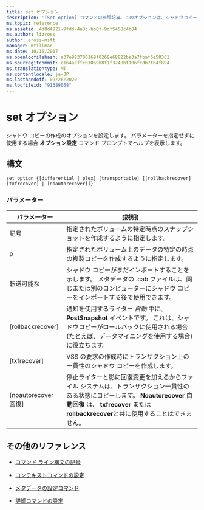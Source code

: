 ```yaml
---
title: set オプション
description: '[Set option] コマンドの参照記事。このオプションは、シャドウコピーの作成に関するオプションを設定します。'
ms.topic: reference
ms.assetid: 4d8d4921-9fdd-4a3c-bb0f-9df5458c4b84
ms.author: lizross
author: eross-msft
manager: mtillman
ms.date: 10/16/2017
ms.openlocfilehash: a37e993700169f0268e68822be3a7fbaf6e58361
ms.sourcegitcommit: e164aeffc01069b8f1f3248bf106fcdb7f64f894
ms.translationtype: MT
ms.contentlocale: ja-JP
ms.lasthandoff: 09/26/2020
ms.locfileid: "91389058"
---
```

# <a name="set-option"></a>set オプション

シャドウ コピーの作成のオプションを設定します。 パラメーターを指定せずに使用する場合 **オプション設定** コマンド プロンプトでヘルプを表示します。

## <a name="syntax"></a>構文

```
set option {[differential | plex] [transportable] [[rollbackrecover] [txfrecover] | [noautorecover]]}
```

### <a name="parameters"></a>パラメーター

| パラメーター | [説明] |
|--|--|
| 記号 | 指定されたボリュームの特定時点のスナップショットを作成するように指定します。 |
| p | 指定されたボリューム上のデータの特定の時点の複製コピーを作成するように指定します。 |
| 転送可能な | シャドウ コピーがまだインポートすることを示します。 メタデータの .cab ファイルは、同じまたは別のコンピューターにシャドウ コピーをインポートする後で使用できます。 |
| [rollbackrecover] | 通知を使用するライター *自動* 中に、 **PostSnapshot** イベントです。 これは、シャドウコピーがロールバックに使用される場合 (たとえば、データマイニングを使用する場合) に役立ちます。 |
| [txfrecover] | VSS の要求の作成時にトランザクション上の一貫性のシャドウ コピーを作成します。 |
| [noautorecover 回復] | 停止ライターと影に回復変更を加えるからファイル システムは、トランザクション一貫性のある状態にコピーします。 **Noautorecover 自動回復** は、 **txfrecover** または **rollbackrecover**と共に使用することはできません。 |

## <a name="additional-references"></a>その他のリファレンス

- [コマンド ライン構文の記号](command-line-syntax-key.md)

- [コンテキストコマンドの設定](set-context.md)

- [メタデータの設定コマンド](set-metadata.md)

- [詳細コマンドの設定](set-verbose.md)
